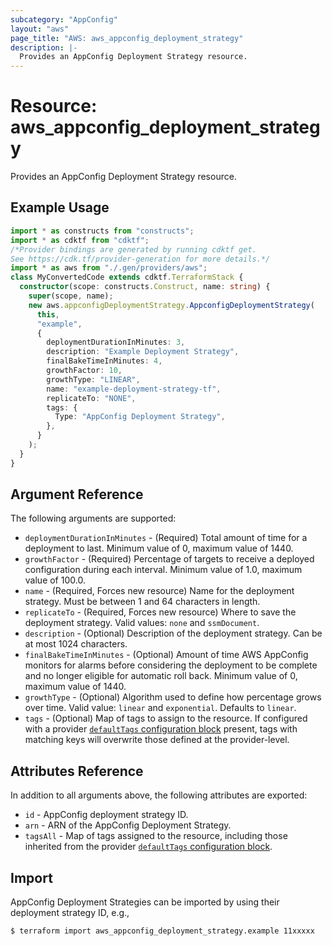 ```yaml
---
subcategory: "AppConfig"
layout: "aws"
page_title: "AWS: aws_appconfig_deployment_strategy"
description: |-
  Provides an AppConfig Deployment Strategy resource.
---
```


# Resource: aws_appconfig_deployment_strategy

Provides an AppConfig Deployment Strategy resource.

## Example Usage

```typescript
import * as constructs from "constructs";
import * as cdktf from "cdktf";
/*Provider bindings are generated by running cdktf get.
See https://cdk.tf/provider-generation for more details.*/
import * as aws from "./.gen/providers/aws";
class MyConvertedCode extends cdktf.TerraformStack {
  constructor(scope: constructs.Construct, name: string) {
    super(scope, name);
    new aws.appconfigDeploymentStrategy.AppconfigDeploymentStrategy(
      this,
      "example",
      {
        deploymentDurationInMinutes: 3,
        description: "Example Deployment Strategy",
        finalBakeTimeInMinutes: 4,
        growthFactor: 10,
        growthType: "LINEAR",
        name: "example-deployment-strategy-tf",
        replicateTo: "NONE",
        tags: {
          Type: "AppConfig Deployment Strategy",
        },
      }
    );
  }
}

```

## Argument Reference

The following arguments are supported:

* `deploymentDurationInMinutes` - (Required) Total amount of time for a deployment to last. Minimum value of 0, maximum value of 1440.
* `growthFactor` - (Required) Percentage of targets to receive a deployed configuration during each interval. Minimum value of 1.0, maximum value of 100.0.
* `name` - (Required, Forces new resource) Name for the deployment strategy. Must be between 1 and 64 characters in length.
* `replicateTo` - (Required, Forces new resource) Where to save the deployment strategy. Valid values: `none` and `ssmDocument`.
* `description` - (Optional) Description of the deployment strategy. Can be at most 1024 characters.
* `finalBakeTimeInMinutes` - (Optional) Amount of time AWS AppConfig monitors for alarms before considering the deployment to be complete and no longer eligible for automatic roll back. Minimum value of 0, maximum value of 1440.
* `growthType` - (Optional) Algorithm used to define how percentage grows over time. Valid value: `linear` and `exponential`. Defaults to `linear`.
* `tags` - (Optional) Map of tags to assign to the resource. If configured with a provider [`defaultTags` configuration block](https://registry.terraform.io/providers/hashicorp/aws/latest/docs#default_tags-configuration-block) present, tags with matching keys will overwrite those defined at the provider-level.

## Attributes Reference

In addition to all arguments above, the following attributes are exported:

* `id` - AppConfig deployment strategy ID.
* `arn` - ARN of the AppConfig Deployment Strategy.
* `tagsAll` - Map of tags assigned to the resource, including those inherited from the provider [`defaultTags` configuration block](https://registry.terraform.io/providers/hashicorp/aws/latest/docs#default_tags-configuration-block).

## Import

AppConfig Deployment Strategies can be imported by using their deployment strategy ID, e.g.,

```
$ terraform import aws_appconfig_deployment_strategy.example 11xxxxx
```

<!-- cache-key: cdktf-0.17.0-pre.15 input-2b95b9ebf183c6330b90dff85770a2be331c848f6949d1d877f4e0bf859cf215 -->
